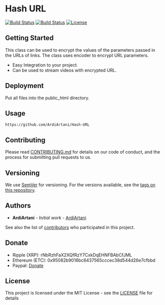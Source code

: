 # Hash URL
[![Build Status](https://img.shields.io/github/forks/ArdiArtani/Hash-URL.svg)](https://github.com/ArdiArtani/Hash-URL)
[![Build Status](https://img.shields.io/github/stars/ArdiArtani/Hash-URL.svg)](https://github.com/ArdiArtani/Hash-URL)
[![License](https://img.shields.io/github/license/ArdiArtani/Hash-URL.svg)](https://github.com/ArdiArtani/Hash-URL)

## Getting Started
This class can be used to encrypt the values of the parameters passed in the URLs of links. The class uses encoder to encrypt URL parameters.

- Easy Integration to your project.
- Can be used to stream videos with encrypted URL.

## Deployment
Put all files into the public_html directory.

## Usage
`https://github.com/ArdiArtani/Hash-URL`

## Contributing
Please read [CONTRIBUTING.md](CONTRIBUTING.md) for details on our code of conduct, and the process for submitting pull requests to us.

## Versioning
We use [SemVer](https://semver.org/) for versioning. For the versions available, see the [tags on this repository](https://github.com/ArdiArtani/Hash-URL/tags).

## Authors
* **ArdiArtani** - *Initial work* - [ArdiArtani](https://github.com/ArdiArtani)

See also the list of [contributors](https://github.com/ArdiArtani/Hash-URL/contributors) who participated in this project.

## Donate
* Ripple (XRP): rNbRzhFaX2XQfRzY7CxkDqEHNFBAbCfJML
* Ethereum (ETC): 0x95082b9016bc6437565cccec38d544d26e7cfbbd
* Paypal: [Donate](https://www.paypal.me/ArdiArtani)

## License
This project is licensed under the MIT License - see the [LICENSE](LICENSE) file for details
